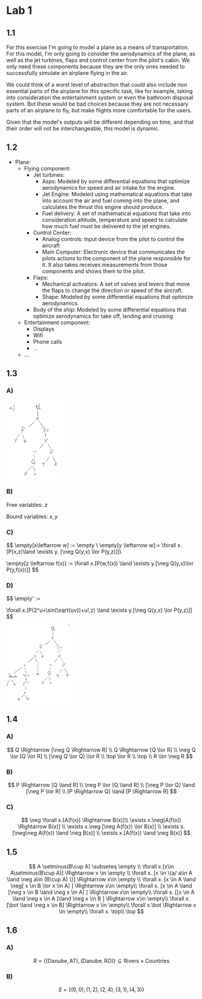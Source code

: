 # Lab 1

## 1.1

For this exercise I'm going to model a plane as a means of transportation. For this model, I'm only going to consider the aerodynamics of the plane, as well as the jet turbines, flaps and control center from the pilot's cabin. We only need these components because they are the only ones needed to successfully simulate an airplane flying in the air.

We could think of a worst level of abstraction that could also include non essential parts of the airplane for this specific task, like for example, taking into consideration the entertainment system or even the bathroom disposal system. But these would be bad choices because they are not necessary parts of an airplane to fly, but make flights more comfortable for the users.

Given that the model's outputs will be different depending on time, and that their order will not be interchangeable, this model is dynamic. 

## 1.2



- Plane:
  - Flying component:
    - Jet turbines:
      - Asps: Modeled by some differential equations that optimize aerodynamics for speed and air intake for the engine.
      - Jet Engine: Modeled using mathematical equations that take into account the air and fuel coming into the plane, and calculates the thrust this engine should produce.
      - Fuel delivery: A set of mathematical equations that take into consideration altitude, temperature and speed to calculate how much fuel must be delivered to the jet engines.
    - Control Center:
      - Analog controls: Input device from the pilot to control the aircraft
      - Main Computer: Electronic device that communicates the pilots actions to the component of the plane responsible for it. It also takes receives measurements from those components and shows them to the pilot.  
    - Flaps:
      - Mechanical activators: A set of valves and levers that move the flaps to change the direction or speed of the aircraft.
      - Shape: Modeled by some differential equations that optimize aerodynamics.
    - Body of the ship: Modeled by some differential equations that optimize aerodynamics for take off, landing and cruising
  - Entertainment component:
    - Displays
    - Wifi
    - Phone calls
    - ...
  - ...

## 1.3

 ### A)

<img src="Resources/01/image-20201018112424713.png" alt="image-20201018112424713" style="zoom:20%;" />

### B)

Free variables: $z$

Bound variables: $x,y$

### C)

$$
\empty[x\leftarrow w] := \empty \\
\empty[y \leftarrow w]:= \forall x.[P(x,z)\land \exists y. [\neg Q(y,x) \lor P(y,z)]]\\

\empty[z \leftarrow f(x)] := \forall x.[P(w,f(x)) \land \exists y.[\neg Q(y,x)\lor P(y,f(x))]]
$$

### D)

$$
\empty' := 

\forall x.[P(2^u+\sin(\sqrt{uv})+u!,z) \land \exists y.[\neg Q(y,x) \lor P(y,z)]]
$$

<img src="Resources/Untitled/image-20201016174953329.png" alt="image-20201016174953329" style="zoom:20%;" />

## 1.4

### A)

$$
Q \Rightarrow [\neg Q \Rightarrow R] \\
Q \Rightarrow [Q \lor R] \\
\neg Q \lor [Q \lor R] \\
[\neg Q \lor Q] \lor R \\
\top \lor R \\
\top \\
R \lor \neg R
$$

### B)

$$
P \Rightarrow [Q \land R] \\
\neg P \lor [Q \land R] \\
[\neg P \lor Q] \land [\neg P \lor R] \\
[P \Rightarrow Q] \land [P \Rightarrow R]
$$

### C)

$$
\neg \forall x.[A(f(x)) \Rightarrow B(x)]\\
\exists x.\neg[A(f(x)) \Rightarrow B(x)] \\
\exists x.\neg [\neg A(f(x)) \lor B(x)] \\
\exists x.[\neg\neg A(f(x)) \land \neg B(x)] \\
\exists x.[A(f(x)) \land \neg B(x)]
$$

## 1.5

$$
A \setminus(B\cup A) \subseteq \empty \\
\forall x.[x\in A\setminus(B\cup A)] \Rightarrow x \in \empty \\
\forall x. [x \in \{a/ a\in A \land \neg a\in (B\cup A) \}] \Rightarrow x\in \empty \\
\forall x. [x \in A \land \neg[ x \in B \lor x \in A] ] \Rightarrow x\in \empty\\
\forall x. [x \in A \land [\neg x \in B \land \neg x \in A] ] \Rightarrow x\in \empty\\
\forall x. [[x \in A \land \neg x \in A ]\land \neg x \in B ] \Rightarrow x\in \empty\\
\forall x. [\bot \land \neg x \in B] \Rightarrow x \in \empty\\
\forall x.\bot \Rightarrow x \in \empty\\
\forall x. \top\\
\top
$$

## 1.6

### A)

$$
R =\{(\text{Danube},\text{AT}),(\text{Danube},\text{RO})\} \subseteq \text{Rivers} \times \text{Countries}
$$

### B)

$$
S = \{(0,0),(1,2),(2,4),(3,1),(4,3)\}
$$


